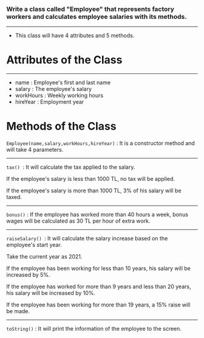 ### Write a class called "Employee" that represents factory workers and calculates employee salaries with its methods.

---

* This class will have 4 attributes and 5 methods.

# Attributes of the Class

---
* name : Employee's first and last name
* salary : The employee's salary
* workHours : Weekly working hours
* hireYear : Employment year

# Methods of the Class


`Employee(name,salary,workHours,hireYear)` : It is a constructor method and will take 4 parameters.

---
`tax() `: It will calculate the tax applied to the salary.

If the employee's salary is less than 1000 TL, no tax will be applied.

If the employee's salary is more than 1000 TL, 3% of his salary will be taxed.

---
`bonus()` : If the employee has worked more than 40 hours a week, bonus wages will be calculated as 30 TL per hour of
extra work.

---
`raiseSalary() `: It will calculate the salary increase based on the employee's start year.

Take the current year as 2021.

If the employee has been working for less than 10 years, his salary will be increased by 5%.

If the employee has worked for more than 9 years and less than 20 years, his salary will be increased by 10%.

If the employee has been working for more than 19 years, a 15% raise will be made.

---
`toString()` : It will print the information of the employee to the screen.